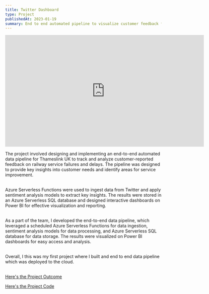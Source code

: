 ```yaml
---
title: Twitter Dashboard
type: Project
publishedAt: 2023-01-19
summary: End to end automated pipeline to visualize customer feedback for Thameslink UK
---
```

<iframe width="640" height="360" src="https://www.youtube.com/embed/mLhlzSaivr0" title="Realtime Twitter Dashboard" frameborder="0" allow="accelerometer; autoplay; clipboard-write; encrypted-media; gyroscope; picture-in-picture; web-share" allowfullscreen></iframe>

The project involved designing and implementing an end-to-end automated data pipeline for Thameslink UK to track and analyze customer-reported feedback on railway service failures and delays. The pipeline was designed to provide key insights into customer needs and identify areas for service improvement.

\
Azure Serverless Functions were used to ingest data from Twitter and apply sentiment analysis models to extract key insights. The results were stored in an Azure Serverless SQL database and designed interactive dashboards on Power BI for effective visualization and reporting.

\
As a part of the team, I developed the end-to-end data pipeline, which leveraged a scheduled Azure Serverless Functions for data ingestion, sentiment analysis models for data processing, and Azure Serverless SQL database for data storage. The results were visualized on Power BI dashboards for easy access and analysis.

\
Overall, I this was my first project where I built and end to end data pipeline which was deployed to the cloud.

\
[Here's the Project Outcome](https://github.com/rashmi-carol-dsouza/twitter-dashboard/blob/main/Tweet%20Dashboard%20Report.pdf)

[Here's the Project Code](https://github.com/rashmi-carol-dsouza/tweets-challenge)